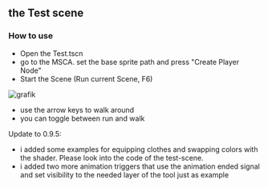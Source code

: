 ## the Test scene

### How to use
- Open the Test.tscn
- go to the MSCA. set the base sprite path and press "Create Player Node"
- Start the Scene (Run current Scene, F6)

![grafik](https://github.com/feendrache/Godot4_msca/assets/33016907/a1966f92-2b90-4002-9e8b-206b20bdd6cb)


- use the arrow keys to walk around
- you can toggle between run and walk

Update to 0.9.5:
- i added some examples for equipping clothes and swapping colors with the shader. Please look into the code of the test-scene.
- i added two more animation triggers that use the animation ended signal and set visibility to the needed layer of the tool just as example

